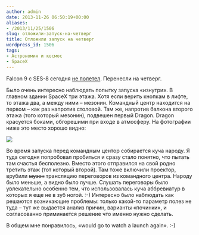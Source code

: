 ```yaml
---
author: admin
date: 2013-11-26 06:50:19+00:00
aliases:
- /2013/11/25/1506
slug: отложили-запуск-на-четверг
title: Отложили запуск на четверг
wordpress_id: 1506
tags:
- Астрономия и космос
- SpaceX
---
```


Falcon 9 c SES-8 сегодня [не полетел](http://www.reddit.com/r/spacex/comments/1rfc17/rspacex_falcon_9_v11_ses8_official_launch/). Перенесли на четверг.

<!--more-->

Было очень интересно наблюдать попытку запуска «изнутри». В главном здании SpaceX три этажа.  Хотя если верить кнопкам в лифте, то этажа два, а между ними – мезонин. Командный центр находится на первом – как раз напротив столовой. Там же, напротив балкона второго этажа (того который мезонин), подвешен первый Dragon. Dragon красуется боками, обгорешими при входе в атмосферу. На фотографии ниже это место хорошо видно: 

[![](/2013/11/img_2531_1-300x200.jpg)](/2013/11/img_2531_1.jpg)

Во время запуска перед командным центор собирается куча народу. Я туда сегодня попробовал пробиться и сразу стало понятно, что пытать там счастья бесполезно. Вместо этого отправился на свой родно третить этаж (тот который второй). Там тоже включили проектор, врубили <del>музон</del> трансляцию переговоров из командного центра. Народу было меньше, а видно было лучше. Слушать переговоры было увлекательно особенно тем, что использовалась куча аббревиатур в которых я еще не в зуб ногой. :-) Интересно было наблюдать как решаются возникающие проблемы: только какой-то параметр полез не туда – тут же выдается анализ причин, варианты «починки», и согласованно приминается решение что именно нужно сделать.

В общем мне понравилось, «would go to watch a launch again». :-)

